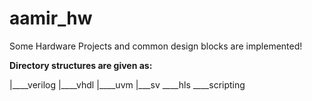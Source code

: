 # aamir_hw
Some Hardware Projects and common design blocks are implemented!

**Directory structures are given as:** 

|____verilog
|____vhdl
|____uvm
|___sv
____hls
____scripting
